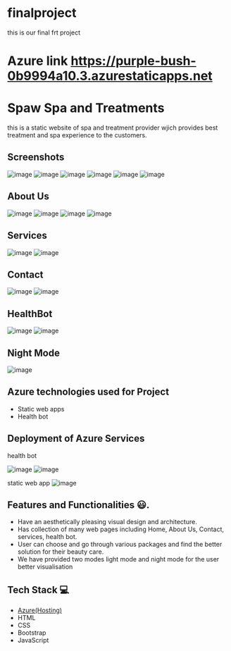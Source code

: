# finalproject
this is our final frt project
# Azure link https://purple-bush-0b9994a10.3.azurestaticapps.net
 
 
 # Spaw Spa and Treatments
 this is a static website of spa and treatment provider wjich provides best treatment and spa experience to the customers.
 
 ## Screenshots
 ![image](https://user-images.githubusercontent.com/122031762/235079401-1b2e8c17-a2e2-4a1f-90ad-9d8543e06132.png)
![image](https://user-images.githubusercontent.com/122031762/235079806-1ce3a124-e820-4654-99bf-b5c8bb250740.png)
![image](https://user-images.githubusercontent.com/122031762/235079870-4598457a-5bd3-4585-9508-bfb15f752533.png)
![image](https://user-images.githubusercontent.com/122031762/235079958-139f0444-2f28-4797-a4de-65e2431c5f36.png)
![image](https://user-images.githubusercontent.com/122031762/235080106-23b6c118-dd91-49fb-a3bf-f2afd45a7908.png)
![image](https://user-images.githubusercontent.com/122031762/235080236-46aded72-55e8-48cd-827e-7ebdaf7d82a4.png)

## About Us
![image](https://user-images.githubusercontent.com/122031762/235080503-86023733-1759-4da8-9ceb-79f3ba479ce1.png)
![image](https://user-images.githubusercontent.com/122031762/235080624-b19fc0cc-7331-4964-9a3d-668ceff094de.png)
![image](https://user-images.githubusercontent.com/122031762/235080678-668b42d7-03fb-4f27-ac5b-424c1fa8b043.png)
![image](https://user-images.githubusercontent.com/122031762/235080775-3570d141-1ca7-46a9-a5d0-a3cc7ec22291.png)

## Services
 ![image](https://user-images.githubusercontent.com/122031762/235082154-38aafd3c-62d1-4e46-9f5a-354f694e4f36.png)
![image](https://user-images.githubusercontent.com/122031762/235082226-b896352c-62ac-4041-b81a-3244298de461.png)

## Contact
![image](https://user-images.githubusercontent.com/122031762/235082313-d4d0648e-7292-44f6-8789-10069b0b143d.png)
![image](https://user-images.githubusercontent.com/122031762/235082390-c592eaa3-da3f-47d3-bd51-58b3988c0410.png)

## HealthBot
![image](https://user-images.githubusercontent.com/122031762/235082547-d24c6eb7-42e8-4328-8ec4-ec7c7b86a572.png)
![image](https://user-images.githubusercontent.com/122031762/235082668-7a1bd02e-37ea-4a58-bda4-630be6cf8f93.png)

## Night Mode
![image](https://user-images.githubusercontent.com/122031762/235082849-9f511e1e-ea09-4fad-8f8d-5179710d1680.png)

 ## Azure technologies used for Project

- Static web apps
- Health bot
## Deployment of Azure Services 
health bot

![image](https://user-images.githubusercontent.com/122031762/235086820-dc64ddfd-295c-446d-9c47-d48b53007bfa.png)
![image](https://user-images.githubusercontent.com/122031762/235088431-21cff83f-82fb-4f8e-a318-654f98b10aa1.png)

static web app
![image](https://user-images.githubusercontent.com/122031762/235092569-46262f08-7aa1-43f0-8e23-64179d0257a4.png)


## Features and Functionalities 😃.
- Have an aesthetically pleasing visual design and architecture.
- Has collection of many web pages including Home, About Us, Contact, services, health bot.
- User can choose and go through various packages and find the better solution for their beauty care.
- We have provided two modes light mode and night mode for the user better visualisation

## Tech Stack 💻

- [Azure(Hosting)](https://azure.microsoft.com/en-in/features/azure-portal/)
- HTML
- CSS
- Bootstrap
- JavaScript

 
